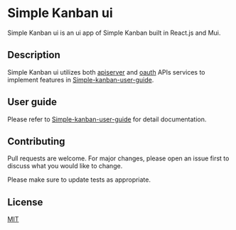 # Simple Kanban ui

Simple Kanban ui is an ui app of Simple Kanban built in React.js and Mui.

## Description

Simple Kanban ui utilizes both [apiserver](https://github.com/YuetChan/simple-kanban/tree/master/apiserver) and [oauth](https://github.com/YuetChan/simple-kanban/tree/master/oauth) APIs services to implement features in [Simple-kanban-user-guide](https://github.com/YuetChan/Simple-kanban-user-guide "Simple-kanban-user-guide").

## User guide
Please refer to [Simple-kanban-user-guide](https://github.com/YuetChan/Simple-kanban-user-guide "Simple-kanban-user-guide") for detail documentation.

## Contributing
Pull requests are welcome. For major changes, please open an issue first to discuss what you would like to change.

Please make sure to update tests as appropriate.

## License
[MIT](https://choosealicense.com/licenses/mit/)
